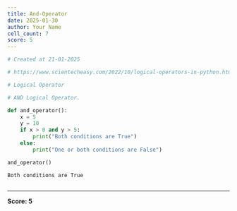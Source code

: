 ```yaml
---
title: And-Operator
date: 2025-01-30
author: Your Name
cell_count: 7
score: 5
---
```


```python
# Created at 21-01-2025
```


```python
# https://www.scientecheasy.com/2022/10/logical-operators-in-python.html/
```


```python
# Logical Operator
```


```python
# AND Logical Operator.
```


```python
def and_operator():
    x = 5
    y = 10
    if x > 0 and y > 5:
        print("Both conditions are True")
    else:
        print("One or both conditions are False")
```


```python
and_operator()
```

    Both conditions are True



```python

```


---
**Score: 5**
